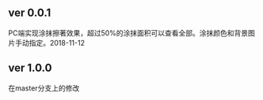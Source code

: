 ﻿## ver 0.0.1  ##
PC端实现涂抹擦著效果，超过50%的涂抹面积可以查看全部。涂抹颜色和背景图片手动指定。2018-11-12

## ver 1.0.0 ##
在master分支上的修改